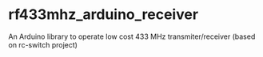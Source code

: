 # rf433mhz_arduino_receiver
An Arduino library to operate low cost 433 MHz transmiter/receiver (based on rc-switch project)
